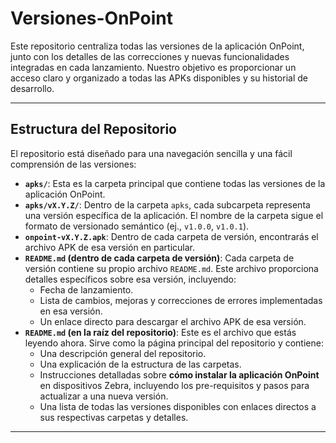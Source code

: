 # Versiones-OnPoint

Este repositorio centraliza todas las versiones de la aplicación OnPoint, junto con los detalles de las correcciones y nuevas funcionalidades integradas en cada lanzamiento. Nuestro objetivo es proporcionar un acceso claro y organizado a todas las APKs disponibles y su historial de desarrollo.

---

## Estructura del Repositorio

El repositorio está diseñado para una navegación sencilla y una fácil comprensión de las versiones:
* **`apks/`**: Esta es la carpeta principal que contiene todas las versiones de la aplicación OnPoint.
* **`apks/vX.Y.Z/`**: Dentro de la carpeta `apks`, cada subcarpeta representa una versión específica de la aplicación. El nombre de la carpeta sigue el formato de versionado semántico (ej., `v1.0.0`, `v1.0.1`).
* **`onpoint-vX.Y.Z.apk`**: Dentro de cada carpeta de versión, encontrarás el archivo APK de esa versión en particular.
* **`README.md` (dentro de cada carpeta de versión)**: Cada carpeta de versión contiene su propio archivo `README.md`. Este archivo proporciona detalles específicos sobre esa versión, incluyendo:
    * Fecha de lanzamiento.
    * Lista de cambios, mejoras y correcciones de errores implementadas en esa versión.
    * Un enlace directo para descargar el archivo APK de esa versión.
* **`README.md` (en la raíz del repositorio)**: Este es el archivo que estás leyendo ahora. Sirve como la página principal del repositorio y contiene:
    * Una descripción general del repositorio.
    * Una explicación de la estructura de las carpetas.
    * Instrucciones detalladas sobre **cómo instalar la aplicación OnPoint** en dispositivos Zebra, incluyendo los pre-requisitos y pasos para actualizar a una nueva versión.
    * Una lista de todas las versiones disponibles con enlaces directos a sus respectivas carpetas y detalles.

---
